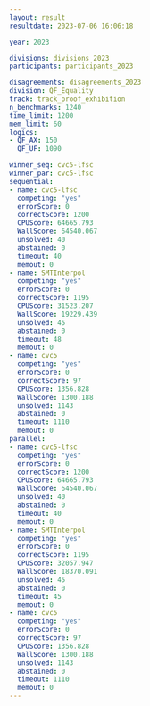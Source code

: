 ```yaml
---
layout: result
resultdate: 2023-07-06 16:06:18

year: 2023

divisions: divisions_2023
participants: participants_2023

disagreements: disagreements_2023
division: QF_Equality
track: track_proof_exhibition
n_benchmarks: 1240
time_limit: 1200
mem_limit: 60
logics:
- QF_AX: 150
  QF_UF: 1090

winner_seq: cvc5-lfsc
winner_par: cvc5-lfsc
sequential:
- name: cvc5-lfsc
  competing: "yes"
  errorScore: 0
  correctScore: 1200
  CPUScore: 64665.793
  WallScore: 64540.067
  unsolved: 40
  abstained: 0
  timeout: 40
  memout: 0
- name: SMTInterpol
  competing: "yes"
  errorScore: 0
  correctScore: 1195
  CPUScore: 31523.207
  WallScore: 19229.439
  unsolved: 45
  abstained: 0
  timeout: 48
  memout: 0
- name: cvc5
  competing: "yes"
  errorScore: 0
  correctScore: 97
  CPUScore: 1356.828
  WallScore: 1300.188
  unsolved: 1143
  abstained: 0
  timeout: 1110
  memout: 0
parallel:
- name: cvc5-lfsc
  competing: "yes"
  errorScore: 0
  correctScore: 1200
  CPUScore: 64665.793
  WallScore: 64540.067
  unsolved: 40
  abstained: 0
  timeout: 40
  memout: 0
- name: SMTInterpol
  competing: "yes"
  errorScore: 0
  correctScore: 1195
  CPUScore: 32057.947
  WallScore: 18370.091
  unsolved: 45
  abstained: 0
  timeout: 45
  memout: 0
- name: cvc5
  competing: "yes"
  errorScore: 0
  correctScore: 97
  CPUScore: 1356.828
  WallScore: 1300.188
  unsolved: 1143
  abstained: 0
  timeout: 1110
  memout: 0
---
```

